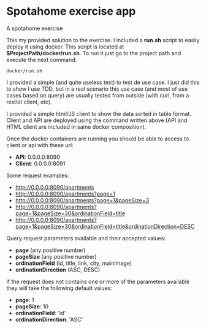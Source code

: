 # Spotahome exercise app
A spotahome exercise

This my provided solution to the exercise. I included a __run.sh__ script to easily deploy it using docker. This script is located at __$ProjectPath/docker/run.sh__. To run it just go to the project path and execute the next command:

```
docker/run.sh
```

I provided a simple (and quite useless test) to test de use case. I just did this to show I use TDD, but in a real scenario this use case (and most of use cases based on query) are usually tested from outside (with curl, from a restlet client, etc). 

I provided a simple html/JS client to show the data sorted in table format. Client and API are deployed using the command written above (API and HTML client are included in same docker composition).

Once the docker containers are running you should be able to access to client or api with these url:

- **API**: 0.0.0.0:8090
- **Client**: 0.0.0.0:8091

Some request examples:
- http://0.0.0.0:8090/apartments
- http://0.0.0.0:8090/apartments?page=1
- http://0.0.0.0:8090/apartments?page=1&pageSize=3
- http://0.0.0.0:8090/apartments?page=1&pageSize=30&ordinationField=title
- http://0.0.0.0:8090/apartments?page=1&pageSize=30&ordinationField=title&ordinationDirection=DESC

Query request parameters available and their accepted values:
- **page** (any positive number)
- **pageSize** (any positive number)
- **ordinationField** (id, title, link, city, mainImage) 
- **ordinationDirection** (ASC, DESC)

If the request does not contains one or more of the parameters available they will take the following default values:
- **page**: 1
- **pageSize**: 10
- **ordinationField**: 'id'
- **ordinationDirection**: 'ASC'
